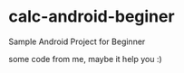 calc-android-beginer
====================

Sample Android Project for Beginner

some code from me, maybe it help you :)
